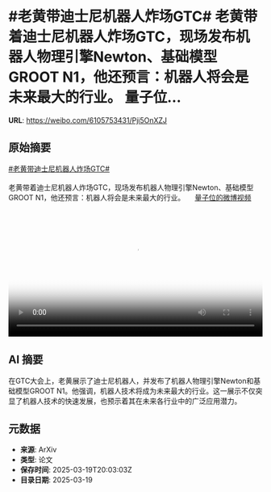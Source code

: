 # #老黄带迪士尼机器人炸场GTC# 老黄带着迪士尼机器人炸场GTC，现场发布机器人物理引擎Newton、基础模型GROOT N1，他还预言：机器人将会是未来最大的行业。 量子位...

**URL**: https://weibo.com/6105753431/Pji5OnXZJ

## 原始摘要

<a href="https://m.weibo.cn/search?containerid=231522type%3D1%26t%3D10%26q%3D%23%E8%80%81%E9%BB%84%E5%B8%A6%E8%BF%AA%E5%A3%AB%E5%B0%BC%E6%9C%BA%E5%99%A8%E4%BA%BA%E7%82%B8%E5%9C%BAGTC%23&amp;extparam=%23%E8%80%81%E9%BB%84%E5%B8%A6%E8%BF%AA%E5%A3%AB%E5%B0%BC%E6%9C%BA%E5%99%A8%E4%BA%BA%E7%82%B8%E5%9C%BAGTC%23" data-hide=""><span class="surl-text">#老黄带迪士尼机器人炸场GTC#</span></a> <br><br>老黄带着迪士尼机器人炸场GTC，现场发布机器人物理引擎Newton、基础模型GROOT N1，他还预言：机器人将会是未来最大的行业。 <a href="https://video.weibo.com/show?fid=1034:5145976109989898" data-hide=""><span class="url-icon"><img style="width: 1rem;height: 1rem" src="https://h5.sinaimg.cn/upload/2015/09/25/3/timeline_card_small_video_default.png" referrerpolicy="no-referrer"></span><span class="surl-text">量子位的微博视频</span></a> <br clear="both"><div style="clear: both"></div><video controls="controls" poster="https://tvax1.sinaimg.cn/orj480/006Fd7o3ly1hzmgg1jtfrj30u01hc0uh.jpg" style="width: 100%"><source src="https://f.video.weibocdn.com/o0/nD6GSYJdlx08mNFZsn2o01041200j15G0E010.mp4?label=mp4_720p&amp;template=720x1280.24.0&amp;ori=0&amp;ps=1CwnkDw1GXwCQx&amp;Expires=1742418172&amp;ssig=3wwC2Q1Z4n&amp;KID=unistore,video"><source src="https://f.video.weibocdn.com/o0/Mu45wiRxlx08mNFZbnTa01041200bt9O0E010.mp4?label=mp4_hd&amp;template=540x960.24.0&amp;ori=0&amp;ps=1CwnkDw1GXwCQx&amp;Expires=1742418172&amp;ssig=3GtiEHHGUj&amp;KID=unistore,video"><source src="https://f.video.weibocdn.com/o0/5tWdyuSulx08mNFYMkbe010412006mq50E010.mp4?label=mp4_ld&amp;template=360x640.24.0&amp;ori=0&amp;ps=1CwnkDw1GXwCQx&amp;Expires=1742418172&amp;ssig=%2B9W1RGN5r0&amp;KID=unistore,video"><p>视频无法显示，请前往<a href="https://video.weibo.com/show?fid=1034%3A5145976109989898" target="_blank" rel="noopener noreferrer">微博视频</a>观看。</p></video>

## AI 摘要

在GTC大会上，老黄展示了迪士尼机器人，并发布了机器人物理引擎Newton和基础模型GROOT N1。他强调，机器人技术将成为未来最大的行业。这一展示不仅突显了机器人技术的快速发展，也预示着其在未来各行业中的广泛应用潜力。

## 元数据

- **来源**: ArXiv
- **类型**: 论文
- **保存时间**: 2025-03-19T20:03:03Z
- **目录日期**: 2025-03-19
